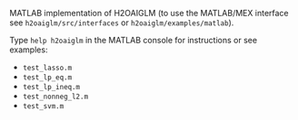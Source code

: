 MATLAB implementation of H2OAIGLM (to use the MATLAB/MEX interface see `h2oaiglm/src/interfaces` or `h2oaiglm/examples/matlab`). 

Type `help h2oaiglm` in the MATLAB console for instructions or see examples:

  - `test_lasso.m` 
  - `test_lp_eq.m`
  - `test_lp_ineq.m`
  - `test_nonneg_l2.m`
  - `test_svm.m`
